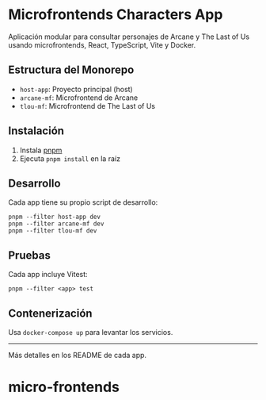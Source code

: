 # Microfrontends Characters App

Aplicación modular para consultar personajes de Arcane y The Last of Us usando microfrontends, React, TypeScript, Vite y Docker.

## Estructura del Monorepo

- `host-app`: Proyecto principal (host)
- `arcane-mf`: Microfrontend de Arcane
- `tlou-mf`: Microfrontend de The Last of Us

## Instalación

1. Instala [pnpm](https://pnpm.io/)
2. Ejecuta `pnpm install` en la raíz

## Desarrollo

Cada app tiene su propio script de desarrollo:

```
pnpm --filter host-app dev
pnpm --filter arcane-mf dev
pnpm --filter tlou-mf dev
```

## Pruebas

Cada app incluye Vitest:

```
pnpm --filter <app> test
```

## Contenerización

Usa `docker-compose up` para levantar los servicios.

---

Más detalles en los README de cada app.
# micro-frontends

